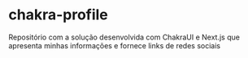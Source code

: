 # chakra-profile
Repositório com a solução desenvolvida com ChakraUI e Next.js que apresenta minhas informações e fornece links de redes sociais
